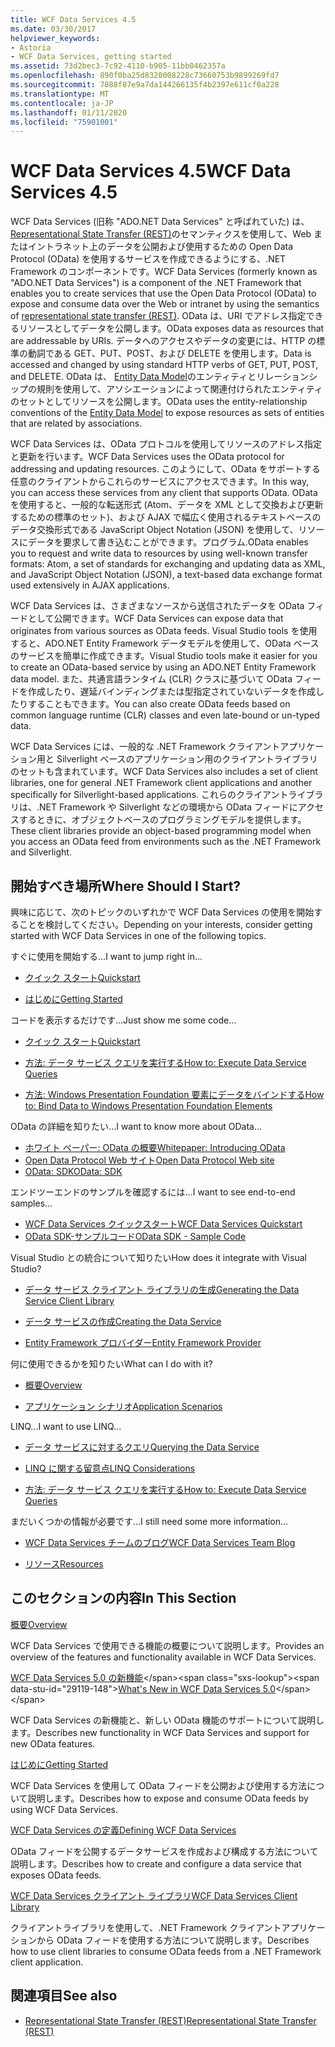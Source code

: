 ```yaml
---
title: WCF Data Services 4.5
ms.date: 03/30/2017
helpviewer_keywords:
- Astoria
- WCF Data Services, getting started
ms.assetid: 73d2bec3-7c92-4110-b905-11bb0462357a
ms.openlocfilehash: 890f0ba25d8320008228c73660753b9899269fd7
ms.sourcegitcommit: 7088f87e9a7da144266135f4b2397e611cf0a228
ms.translationtype: MT
ms.contentlocale: ja-JP
ms.lasthandoff: 01/11/2020
ms.locfileid: "75901001"
---
```

# <a name="wcf-data-services-45"></a><span data-ttu-id="29119-102">WCF Data Services 4.5</span><span class="sxs-lookup"><span data-stu-id="29119-102">WCF Data Services 4.5</span></span>

<span data-ttu-id="29119-103">WCF Data Services (旧称 "ADO.NET Data Services" と呼ばれていた) は、 [Representational State Transfer (REST)](https://www.ics.uci.edu/~fielding/pubs/dissertation/rest_arch_style.htm)のセマンティクスを使用して、Web またはイントラネット上のデータを公開および使用するための Open Data Protocol (OData) を使用するサービスを作成できるようにする、.NET Framework のコンポーネントです。</span><span class="sxs-lookup"><span data-stu-id="29119-103">WCF Data Services (formerly known as "ADO.NET Data Services") is a component of the .NET Framework that enables you to create services that use the Open Data Protocol (OData) to expose and consume data over the Web or intranet by using the semantics of [representational state transfer (REST)](https://www.ics.uci.edu/~fielding/pubs/dissertation/rest_arch_style.htm).</span></span> <span data-ttu-id="29119-104">OData は、URI でアドレス指定できるリソースとしてデータを公開します。</span><span class="sxs-lookup"><span data-stu-id="29119-104">OData exposes data as resources that are addressable by URIs.</span></span> <span data-ttu-id="29119-105">データへのアクセスやデータの変更には、HTTP の標準の動詞である GET、PUT、POST、および DELETE を使用します。</span><span class="sxs-lookup"><span data-stu-id="29119-105">Data is accessed and changed by using standard HTTP verbs of GET, PUT, POST, and DELETE.</span></span> <span data-ttu-id="29119-106">OData は、 [Entity Data Model](../adonet/entity-data-model.md)のエンティティとリレーションシップの規則を使用して、アソシエーションによって関連付けられたエンティティのセットとしてリソースを公開します。</span><span class="sxs-lookup"><span data-stu-id="29119-106">OData uses the entity-relationship conventions of the [Entity Data Model](../adonet/entity-data-model.md) to expose resources as sets of entities that are related by associations.</span></span>

<span data-ttu-id="29119-107">WCF Data Services は、OData プロトコルを使用してリソースのアドレス指定と更新を行います。</span><span class="sxs-lookup"><span data-stu-id="29119-107">WCF Data Services uses the OData protocol for addressing and updating resources.</span></span> <span data-ttu-id="29119-108">このようにして、OData をサポートする任意のクライアントからこれらのサービスにアクセスできます。</span><span class="sxs-lookup"><span data-stu-id="29119-108">In this way, you can access these services from any client that supports OData.</span></span> <span data-ttu-id="29119-109">OData を使用すると、一般的な転送形式 (Atom、データを XML として交換および更新するための標準のセット)、および AJAX で幅広く使用されるテキストベースのデータ交換形式である JavaScript Object Notation (JSON) を使用して、リソースにデータを要求して書き込むことができます。プログラム.</span><span class="sxs-lookup"><span data-stu-id="29119-109">OData enables you to request and write data to resources by using well-known transfer formats: Atom, a set of standards for exchanging and updating data as XML, and JavaScript Object Notation (JSON), a text-based data exchange format used extensively in AJAX applications.</span></span>

<span data-ttu-id="29119-110">WCF Data Services は、さまざまなソースから送信されたデータを OData フィードとして公開できます。</span><span class="sxs-lookup"><span data-stu-id="29119-110">WCF Data Services can expose data that originates from various sources as OData feeds.</span></span> <span data-ttu-id="29119-111">Visual Studio tools を使用すると、ADO.NET Entity Framework データモデルを使用して、OData ベースのサービスを簡単に作成できます。</span><span class="sxs-lookup"><span data-stu-id="29119-111">Visual Studio tools make it easier for you to create an OData-based service by using an ADO.NET Entity Framework data model.</span></span> <span data-ttu-id="29119-112">また、共通言語ランタイム (CLR) クラスに基づいて OData フィードを作成したり、遅延バインディングまたは型指定されていないデータを作成したりすることもできます。</span><span class="sxs-lookup"><span data-stu-id="29119-112">You can also create OData feeds based on common language runtime (CLR) classes and even late-bound or un-typed data.</span></span>

<span data-ttu-id="29119-113">WCF Data Services には、一般的な .NET Framework クライアントアプリケーション用と Silverlight ベースのアプリケーション用のクライアントライブラリのセットも含まれています。</span><span class="sxs-lookup"><span data-stu-id="29119-113">WCF Data Services also includes a set of client libraries, one for general .NET Framework client applications and another specifically for Silverlight-based applications.</span></span> <span data-ttu-id="29119-114">これらのクライアントライブラリは、.NET Framework や Silverlight などの環境から OData フィードにアクセスするときに、オブジェクトベースのプログラミングモデルを提供します。</span><span class="sxs-lookup"><span data-stu-id="29119-114">These client libraries provide an object-based programming model when you access an OData feed from environments such as the .NET Framework and Silverlight.</span></span>

## <a name="where-should-i-start"></a><span data-ttu-id="29119-115">開始すべき場所</span><span class="sxs-lookup"><span data-stu-id="29119-115">Where Should I Start?</span></span>

<span data-ttu-id="29119-116">興味に応じて、次のトピックのいずれかで WCF Data Services の使用を開始することを検討してください。</span><span class="sxs-lookup"><span data-stu-id="29119-116">Depending on your interests, consider getting started with WCF Data Services in one of the following topics.</span></span>

<span data-ttu-id="29119-117">すぐに使用を開始する…</span><span class="sxs-lookup"><span data-stu-id="29119-117">I want to jump right in...</span></span>

- [<span data-ttu-id="29119-118">クイック スタート</span><span class="sxs-lookup"><span data-stu-id="29119-118">Quickstart</span></span>](quickstart-wcf-data-services.md)

- [<span data-ttu-id="29119-119">はじめに</span><span class="sxs-lookup"><span data-stu-id="29119-119">Getting Started</span></span>](getting-started-with-wcf-data-services.md)

<span data-ttu-id="29119-120">コードを表示するだけです...</span><span class="sxs-lookup"><span data-stu-id="29119-120">Just show me some code...</span></span>

- [<span data-ttu-id="29119-121">クイック スタート</span><span class="sxs-lookup"><span data-stu-id="29119-121">Quickstart</span></span>](quickstart-wcf-data-services.md)

- [<span data-ttu-id="29119-122">方法: データ サービス クエリを実行する</span><span class="sxs-lookup"><span data-stu-id="29119-122">How to: Execute Data Service Queries</span></span>](how-to-execute-data-service-queries-wcf-data-services.md)

- [<span data-ttu-id="29119-123">方法: Windows Presentation Foundation 要素にデータをバインドする</span><span class="sxs-lookup"><span data-stu-id="29119-123">How to: Bind Data to Windows Presentation Foundation Elements</span></span>](bind-data-to-wpf-elements-wcf-data-services.md)

<span data-ttu-id="29119-124">OData の詳細を知りたい...</span><span class="sxs-lookup"><span data-stu-id="29119-124">I want to know more about OData...</span></span>

- [<span data-ttu-id="29119-125">ホワイト ペーパー: OData の概要</span><span class="sxs-lookup"><span data-stu-id="29119-125">Whitepaper: Introducing OData</span></span>](https://download.microsoft.com/download/E/5/A/E5A59052-EE48-4D64-897B-5F7C608165B8/IntroducingOData.pdf)
- [<span data-ttu-id="29119-126">Open Data Protocol Web サイト</span><span class="sxs-lookup"><span data-stu-id="29119-126">Open Data Protocol Web site</span></span>](https://www.odata.org/)
- [<span data-ttu-id="29119-127">OData: SDK</span><span class="sxs-lookup"><span data-stu-id="29119-127">OData: SDK</span></span>](https://www.odata.org/ecosystem/)

<span data-ttu-id="29119-128">エンドツーエンドのサンプルを確認するには...</span><span class="sxs-lookup"><span data-stu-id="29119-128">I want to see end-to-end samples...</span></span>

- <span data-ttu-id="29119-129">[WCF Data Services クイックスタート](https://github.com/microsoftarchive/msdn-code-gallery-community-s-z/tree/master/WCF%20Data%20Services%20Quickstart%20(OData%20Service%20and%20WPF%20Client))</span><span class="sxs-lookup"><span data-stu-id="29119-129">[WCF Data Services Quickstart](https://github.com/microsoftarchive/msdn-code-gallery-community-s-z/tree/master/WCF%20Data%20Services%20Quickstart%20(OData%20Service%20and%20WPF%20Client))</span></span>
- [<span data-ttu-id="29119-130">OData SDK-サンプルコード</span><span class="sxs-lookup"><span data-stu-id="29119-130">OData SDK - Sample Code</span></span>](https://www.odata.org/ecosystem/#sdk)

<span data-ttu-id="29119-131">Visual Studio との統合について知りたい</span><span class="sxs-lookup"><span data-stu-id="29119-131">How does it integrate with Visual Studio?</span></span>

- [<span data-ttu-id="29119-132">データ サービス クライアント ライブラリの生成</span><span class="sxs-lookup"><span data-stu-id="29119-132">Generating the Data Service Client Library</span></span>](generating-the-data-service-client-library-wcf-data-services.md)

- [<span data-ttu-id="29119-133">データ サービスの作成</span><span class="sxs-lookup"><span data-stu-id="29119-133">Creating the Data Service</span></span>](creating-the-data-service.md)

- [<span data-ttu-id="29119-134">Entity Framework プロバイダー</span><span class="sxs-lookup"><span data-stu-id="29119-134">Entity Framework Provider</span></span>](entity-framework-provider-wcf-data-services.md)

<span data-ttu-id="29119-135">何に使用できるかを知りたい</span><span class="sxs-lookup"><span data-stu-id="29119-135">What can I do with it?</span></span>

- [<span data-ttu-id="29119-136">概要</span><span class="sxs-lookup"><span data-stu-id="29119-136">Overview</span></span>](wcf-data-services-overview.md)

- [<span data-ttu-id="29119-137">アプリケーション シナリオ</span><span class="sxs-lookup"><span data-stu-id="29119-137">Application Scenarios</span></span>](application-scenarios-wcf-data-services.md)

<span data-ttu-id="29119-138">LINQ...</span><span class="sxs-lookup"><span data-stu-id="29119-138">I want to use LINQ...</span></span>

- [<span data-ttu-id="29119-139">データ サービスに対するクエリ</span><span class="sxs-lookup"><span data-stu-id="29119-139">Querying the Data Service</span></span>](querying-the-data-service-wcf-data-services.md)

- [<span data-ttu-id="29119-140">LINQ に関する留意点</span><span class="sxs-lookup"><span data-stu-id="29119-140">LINQ Considerations</span></span>](linq-considerations-wcf-data-services.md)

- [<span data-ttu-id="29119-141">方法: データ サービス クエリを実行する</span><span class="sxs-lookup"><span data-stu-id="29119-141">How to: Execute Data Service Queries</span></span>](how-to-execute-data-service-queries-wcf-data-services.md)

<span data-ttu-id="29119-142">まだいくつかの情報が必要です...</span><span class="sxs-lookup"><span data-stu-id="29119-142">I still need some more information...</span></span>

- [<span data-ttu-id="29119-143">WCF Data Services チームのブログ</span><span class="sxs-lookup"><span data-stu-id="29119-143">WCF Data Services Team Blog</span></span>](https://docs.microsoft.com/archive/blogs/astoriateam/)

- [<span data-ttu-id="29119-144">リソース</span><span class="sxs-lookup"><span data-stu-id="29119-144">Resources</span></span>](wcf-data-services-resources.md)

## <a name="in-this-section"></a><span data-ttu-id="29119-145">このセクションの内容</span><span class="sxs-lookup"><span data-stu-id="29119-145">In This Section</span></span>

[<span data-ttu-id="29119-146">概要</span><span class="sxs-lookup"><span data-stu-id="29119-146">Overview</span></span>](wcf-data-services-overview.md)

<span data-ttu-id="29119-147">WCF Data Services で使用できる機能の概要について説明します。</span><span class="sxs-lookup"><span data-stu-id="29119-147">Provides an overview of the features and functionality available in WCF Data Services.</span></span>

<span data-ttu-id="29119-148">[WCF Data Services 5.0 の新機能](https://docs.microsoft.com/previous-versions/dotnet/wcf-data-services/ee373845(v=vs.103))</span><span class="sxs-lookup"><span data-stu-id="29119-148">[What's New in WCF Data Services 5.0](https://docs.microsoft.com/previous-versions/dotnet/wcf-data-services/ee373845(v=vs.103))</span></span>

<span data-ttu-id="29119-149">WCF Data Services の新機能と、新しい OData 機能のサポートについて説明します。</span><span class="sxs-lookup"><span data-stu-id="29119-149">Describes new functionality in WCF Data Services and support for new OData features.</span></span>

[<span data-ttu-id="29119-150">はじめに</span><span class="sxs-lookup"><span data-stu-id="29119-150">Getting Started</span></span>](getting-started-with-wcf-data-services.md)

<span data-ttu-id="29119-151">WCF Data Services を使用して OData フィードを公開および使用する方法について説明します。</span><span class="sxs-lookup"><span data-stu-id="29119-151">Describes how to expose and consume OData feeds by using WCF Data Services.</span></span>

[<span data-ttu-id="29119-152">WCF Data Services の定義</span><span class="sxs-lookup"><span data-stu-id="29119-152">Defining WCF Data Services</span></span>](defining-wcf-data-services.md)

<span data-ttu-id="29119-153">OData フィードを公開するデータサービスを作成および構成する方法について説明します。</span><span class="sxs-lookup"><span data-stu-id="29119-153">Describes how to create and configure a data service that exposes OData feeds.</span></span>

[<span data-ttu-id="29119-154">WCF Data Services クライアント ライブラリ</span><span class="sxs-lookup"><span data-stu-id="29119-154">WCF Data Services Client Library</span></span>](wcf-data-services-client-library.md)

<span data-ttu-id="29119-155">クライアントライブラリを使用して、.NET Framework クライアントアプリケーションから OData フィードを使用する方法について説明します。</span><span class="sxs-lookup"><span data-stu-id="29119-155">Describes how to use client libraries to consume OData feeds from a .NET Framework client application.</span></span>

## <a name="see-also"></a><span data-ttu-id="29119-156">関連項目</span><span class="sxs-lookup"><span data-stu-id="29119-156">See also</span></span>

- [<span data-ttu-id="29119-157">Representational State Transfer (REST)</span><span class="sxs-lookup"><span data-stu-id="29119-157">Representational State Transfer (REST)</span></span>](https://www.ics.uci.edu/~fielding/pubs/dissertation/rest_arch_style.htm)
